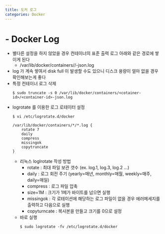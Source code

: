 ```yaml
---
title: 도커 로그
categories: Docker
---
```

# - Docker Log
- 별다른 설정을 하지 않았을 경우 컨테이너의 표준 출력 로그 아래와 같은 경로에 쌓이게 된다
    - /var/lib/docker/containers/<cotainer-id>/<container-id>-json.log
- log 가 계속 쌓여서 disk full 이 발생할 수도 있으니 디스크 용량이 얼마 없을 경우 확인해보는게 좋다
- 특정 컨테이너 로그 삭제
    ```
    $ sudo truncate -s 0 /var/lib/docker/containers/<cotainer-id>/<container-id>-json.log
    ```
- logrotate 를 이용한 로그 로테이터 설정
    ```
    $ vi /etc/logrotate.d/docker
    ```
    ```
    /var/lib/docker/containers/*/*.log {
        rotate 7
        daily
        compress
        missingok
        copytruncate
    }
    ```
    - 리눅스 loglrotate 작성 방법
        - rotate : 최대 파일 보관 갯수 (ex. log.1, log.3, log.2 ...)
        - daily : 로그 회전 주기 (yearly=매년, monthly=매월, weekly=매주, daily=매일)
        - compress : 로그 파일 압축
        - size=1M : 크기가 1메가 바이트를 넘으면 실행
        - missingok : 각 로테이션에 해당하는 로그 파일이 없을 경우 에러메세지를 출력하고 다음으로 실행
        - copyturncate : 복사본을 만들고 크기를 0으로 설정
    - 바로 실행
        ```
        $ sudo logrotate -fv /etc/logrotate.d/docker
        ```